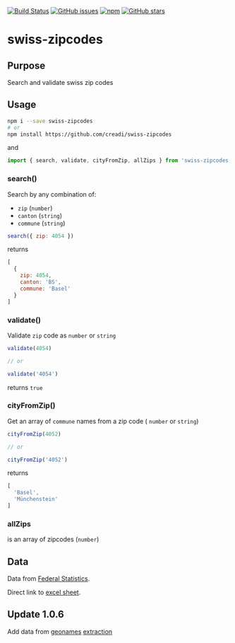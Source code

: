 [![Build Status](https://travis-ci.org/creadi/swiss-zipcodes.svg?branch=master)](https://travis-ci.org/creadi/swiss-zipcodes)
[![GitHub issues](https://img.shields.io/github/issues/creadi/swiss-zipcodes.svg)](https://github.com/creadi/swiss-zipcodes/issues)
[![npm](https://img.shields.io/npm/l/express.svg)](https://github.com/creadi/swiss-zipcodes)
[![GitHub stars](https://img.shields.io/github/stars/creadi/swiss-zipcodes.svg)](https://github.com/creadi/swiss-zipcodes/stargazers)

# swiss-zipcodes

## Purpose

Search and validate swiss zip codes

## Usage

```bash
npm i --save swiss-zipcodes
# or
npm install https://github.com/creadi/swiss-zipcodes
```

and

```javascript
import { search, validate, cityFromZip, allZips } from 'swiss-zipcodes'
```

### search()

Search by any combination of:
  * `zip` (`number`)
  * `canton` (`string`)
  * `commune` (`string`)

```javascript
search({ zip: 4054 })
```

returns

```javascript
[
  {
    zip: 4054,
    canton: 'BS',
    commune: 'Basel'
  }
]
```

### validate()

Validate `zip` code as `number` or `string`

```javascript
validate(4054)

// or

validate('4054')
```

returns `true`

### cityFromZip()

Get an array of `commune` names from a zip code ( `number` or `string`)

```javascript
cityFromZip(4052)

// or

cityFromZip('4052')
```

returns

```javascript
[
  'Basel',
  'Münchenstein'
]
```

### allZips

is an array of zipcodes (`number`)

## Data

Data from [Federal Statistics](https://www.bfs.admin.ch/bfs/fr/home/bases-statistiques/repertoire-officiel-communes-suisse/tableau-correspondance-regbl.assetdetail.2861277.html).

Direct link to [excel sheet](https://www.bfs.admin.ch/bfsstatic/dam/assets/2861277/master).

## Update 1.0.6

Add data from [geonames](https://www.geonames.org/postal-codes/CH/) [extraction](https://raw.githubusercontent.com/TrustChainEG/postal-codes-json-xml-csv/master/data/CH/zipcodes.ch.json)